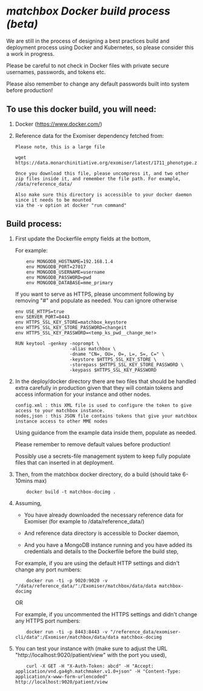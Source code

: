 # <i>matchbox Docker build process (beta)</i>

We are still in the process of designing a best practices build and deployment process using Docker and Kubernetes, so please consider this a work in progress. 

Please be careful to not check in Docker files with private secure
usernames, passwords, and tokens etc. 

Please also remember to change any default passwords built into system before production!

## To use this docker build, you will need:

1. Docker (https://www.docker.com/)

2. Reference data for the Exomiser dependency fetched from:
	```
	Please note, this is a large file
	
	wget https://data.monarchinitiative.org/exomiser/latest/1711_phenotype.zip
	
	Once you download this file, please uncompress it, and two other zip files inside it, and remember the file path. For example,
	/data/reference_data/
	
	Also make sure this directory is accessible to your docker daemon since it needs to be mounted
	via the -v option at docker "run command"
	```
	
	

## Build process:

1. First update the Dockerfile empty fields at the bottom,
	
	For example:
	
	```
		env MONGODB_HOSTNAME=192.168.1.4
		env MONGODB_PORT=27017
		env MONGODB_USERNAME=username
		env MONGODB_PASSWORD=pwd
		env MONGODB_DATABASE=mme_primary
	```
	
	If you want to serve as HTTPS, please uncomment following by removing "#" and populate as needed. You can ignore otherwise
	
	```
	env USE_HTTPS=true
	env SERVER_PORT=8443
	env HTTPS_SSL_KEY_STORE=matchbox_keystore
	env HTTPS_SSL_KEY_STORE_PASSWORD=changeit
	env HTTPS_SSL_KEY_PASSWORD=<temp_ks_pwd__change_me!>
	
	RUN keytool -genkey -noprompt \
						-alias matchbox \
						-dname "CN=, OU=, O=, L=, S=, C=" \
						-keystore $HTTPS_SSL_KEY_STORE \
						-storepass $HTTPS_SSL_KEY_STORE_PASSWORD \
						-keypass $HTTPS_SSL_KEY_PASSWORD
	```

	
2. In the deploy/docker directory there are two files that should be handled extra carefully in production given that they will contain tokens and access information for your instance and other nodes.
	```
	config.xml : this XML file is used to configure the token to give access to your matchbox instance. 
	nodes,json : this JSON file contains tokens that give your matchbox instance access to other MME nodes
	``` 
	
	Using guidance from the example data inside them, populate as needed. 
	
	Please remember to remove default values before production!
	
	Possibly use a secrets-file management system to keep fully populate files that can inserted in at deployment.
	
	
3. Then, from the matchbox docker directory, do a build (should take 6-10mins max)
	```
		docker build -t matchbox-docimg .
	```
	
4. Assuming,

	* You have already downloaded the necessary reference data for Exomiser (for example to /data/reference_data/) 
	
	* And reference data directory is accessible to Docker daemon, 
	
	* And you have a MongoDB instance running and you have added its credentials and details to the Dockerfile before the build step, 


	For example, if you are using the default HTTP settings and didn't change any port numbers:
	```
		docker run -ti -p 9020:9020 -v "/data/reference_data/":/Exomiser/matchbox/data/data matchbox-docimg 
	``` 
	
	OR
	
	For example, if you uncommented the HTTPS settings and didn't change any HTTPS port numbers:
	```
		docker run -ti -p 8443:8443 -v "/reference_data/exomiser-cli/data":/Exomiser/matchbox/data/data matchbox-docimg 
	``` 


6. You can test your instance with (make sure to adjust the URL "http://localhost:9020/patient/view" with the port you used),
	
	```
		curl -X GET -H "X-Auth-Token: abcd" -H "Accept: application/vnd.ga4gh.matchmaker.v1.0+json" -H "Content-Type: application/x-www-form-urlencoded" http://localhost:9020/patient/view
	```



 